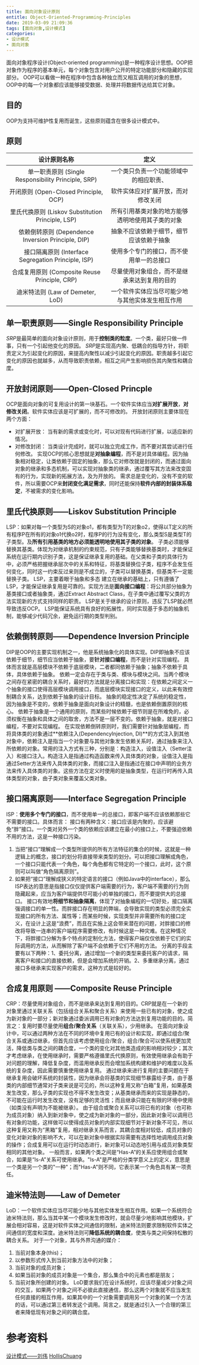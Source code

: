 ```yaml
---
title: 面向对象设计原则
entitle: Object-Oriented-Programming-Principles
date: 2019-03-09 21:09:36
tags: [面向对象,设计模式]
categories: 
- 设计模式
- 面向对象
---
```

面向对象程序设计(Object-oriented programming)是一种程序设计思想。OOP把对象作为程序的基本单元，每个对象包含对用户公开的特定功能部分和隐藏的实现部分。
OOP可以看做一种在程序中包含各种独立而又相互调用的对象的思想，OOP中的每一个对象都应该能够接受数据、处理并将数据传达给其它对象。

<!--more-->

## 目的
OOP为支持可维护性复用而诞生，这些原则蕴含在很多设计模式中。
## 原则
设计原则名称|定义
:-:|:-:
单一职责原则 (Single Responsibility Principle, SRP)|一个类只负责一个功能领域中的相应职责、
开闭原则 (Open-Closed Principle, OCP)|软件实体应对扩展开放，而对修改关闭
里氏代换原则 (Liskov Substitution Principle, LSP)|所有引用基类对象的地方能够透明地使用其子类的对象
依赖倒转原则 (Dependence Inversion Principle, DIP)|抽象不应该依赖于细节，细节应该依赖于抽象
接口隔离原则 (Interface Segregation Principle, ISP)|使用多个专门的接口，而不使用单一的总接口
合成复用原则 (Composite Reuse Principle, CRP)|尽量使用对象组合，而不是继承来达到复用的目的
迪米特法则 (Law of Demeter, LoD)|一个软件实体应当尽可能少地与其他实体发生相互作用

## 单一职责原则——Single Responsibility Principle
*SRP*是最简单的面向对象设计原则，用于**控制类的粒度**。一个类，最好只做一件事，只有一个引起他变化的原因。
*SRP*是实现高内聚、低耦合的指导方针，将职责定义为引起变化的原因，来提高内聚性以减少引起变化的原因。职责越多引起它变化的原因也就越多，从而导致职责依赖，相互之间产生影响损伤其内聚性和耦合度。

## 开放封闭原则——Open-Closed Princple 
OCP是面向对象的可复用设计的第一块基石。一个软件实体应当**对扩展开放**，**对修改关闭**。软件实体应该是可扩展的，而不可修改的。
开放封闭原则主要体现在两个方面：
* 对扩展开放： 当有新的需求或变化时，可以对现有代码进行扩展，以适应新的情况。
* 对修改封闭： 当类设计完成时，就可以独立完成工作，而不要对其尝试进行任何修改。
实现OCP的核心思想就是**对抽象编程**，而不是对具体编程。因为抽象相对稳定，让类依赖于固定的抽象，那么它对修改就是封闭的，而通过面向对象的继承和多态机制，可以实现对抽象类的继承，通过覆写其方法来改变固有的行为，实现新的拓展方法，及为开放的。
需求总是变化的，没有不变的软件，所以需要OCP来**封闭变化满足需求**，同时还能保持**软件内部的封装体系稳定**，不被需求的变化影响。

## 里氏代换原则——Liskov Substitution Principle
LSP：如果对每一个类型为S的对象o1，都有类型为T的对象o2，使得以T定义的所有程序P在所有的对象o1代换o2时，程序P的行为没有变化，那么类型S是类型T的子类型。及**所有引用基类的地方必须能透明地使用其子类的对象**。
子类必须能够替换其基类。体现为对继承机制的约束规范，只有子类能够替换基类时，才能保证系统在运行期内识别子类，这是保证继承复用的基础。在父类和子类的具体行为中，必须严格把握继承层次中的关系和特征，将基类替换位子类，程序不会发生任何变化，同时这一约束反过来则是不成立的，子类可以替换基类，但基类不一定能替换子类。
LSP，主要着眼于抽象和多态 建立在继承的基础上，只有遵循了LSP，才能保证继承复用是可靠的。实现方法是**面向接口编程**：将公共部分抽象为基类接口或者抽象类，通过Extract Abstract Class，在子类中通过覆写父类的方法实现新的方式支持同样的职责。
LSP是关于继承的设计原则，违反了LSP就必然导致违反OCP。
LSP能保证系统具有良好的拓展性，同时实现基于多态的抽象机制，能够减少代码冗余，避免运行期的类型判别。

## 依赖倒转原则——Dependence Inversion Principle
DIP是OOP的主要实现机制之一，他是系统抽象化的具体实现。DIP即抽象不应该依赖于细节，细节应当依赖于抽象，要**针对接口编程**，而不是针对实现编程。
具体而言就是高层模块不依赖于底层模块，二者都同依赖于抽象；抽象不依赖于具体，具体依赖于抽象。
依赖一定会存在于类与类、模块与模块之间。当两个模块之间存在紧密的耦合关系时，最好的方法就是分离接口和实现：在依赖之间定义一个抽象的接口使得高层模块调用接口，而底层模块实现接口的定义，以此来有效控制耦合关系，达到依赖于抽象的设计目标。
抽象的稳定性决定了系统的稳定性，因为抽象是不变的，依赖于抽象是面向对象设计的精髓，也是依赖倒置原则的核心。
依赖于抽象是一个通用的原则，而某些时候依赖于细节则是在所难免的，必须权衡在抽象和具体之间的取舍，方法不是一层不变的。依赖于抽象，就是对接口编程，不要对实现编程。
在实现依赖倒转原则时，我们需要针对抽象层编程，而将具体类的对象通过**依赖注入(DependencyInjection, DI)**的方式注入到其他对象中，依赖注入是指当一个对象要与其他对象发生依赖关系时，通过抽象来注入所依赖的对象。常用的注入方式有三种，分别是：构造注入，设值注入（Setter注入）和接口注入。构造注入是指通过构造函数来传入具体类的对象，设值注入是指通过Setter方法来传入具体类的对象，而接口注入是指通过在接口中声明的业务方法来传入具体类的对象。这些方法在定义时使用的是抽象类型，在运行时再传入具体类型的对象，由子类对象来覆盖父类对象。

## 接口隔离原则——Interface Segregation Principle
ISP：**使用多个专门的接口**，而不使用单一的总接口，即客户端不应该依赖那些它不需要的接口。具体而言：
接口有两种含义：接口应该是内聚的，应该避免“胖”接口。一个类对另外一个类的依赖应该建立在最小的接口上，不要强迫依赖不用的方法，这是一种接口污染。
1. 当把“接口”理解成一个类型所提供的所有方法特征的集合的时候，这就是一种逻辑上的概念，接口的划分将直接带来类型的划分。可以把接口理解成角色，一个接口只能代表一个角色，每个角色都有它特定的一个接口，此时，这个原则可以叫做“角色隔离原则”。
2. 如果把“接口”理解成狭义的特定语言的接口（例如Java中的interface），那么ISP表达的意思是指接口仅仅提供客户端需要的行为，客户端不需要的行为则隐藏起来，应当为客户端提供尽可能小的单独的接口，而不要提供大的总接口。
接口有效地**将细节和抽象隔离**，体现了对抽象编程的一切好处，接口隔离强调接口的单一性。而胖接口存在明显的弊端，会导致实现的类型必须完全实现接口的所有方法、属性等；而某些时候，实现类型并非需要所有的接口定义，在设计上这是“浪费”，而且在实施上这会带来潜在的问题，对胖接口的修改将导致一连串的客户端程序需要修改，有时候这是一种灾难。在这种情况下，将胖接口分解为多个特点的定制化方法，使得客户端仅仅依赖于它们的实际调用的方法，从而解除了客户端不会依赖于它们不用的方法。
分离的手段主要有以下两种：1、委托分离，通过增加一个新的类型来委托客户的请求，隔离客户和接口的直接依赖，但是会增加系统的开销。2、多重继承分离，通过接口多继承来实现客户的需求，这种方式是较好的。

## 合成复用原则 ——Composite Reuse Principle
CRP：尽量使用对象组合，而不是继承来达到复用的目的。CRP就是在一个新的对象里通过关联关系（包括组合关系和聚合关系）来使用一些已有的对象，使之成为新对象的一部分；新对象通过委派调用已有对象的方法达到复用功能的目的。简言之：复用时要尽量使用**组合/聚合关系**（关联关系），少用继承。
在面向对象设计中，可以通过两种方法在不同的环境中复用已有的设计和实现，即通过组合/聚合关系或通过继承，但首先应该考虑使用组合/聚合，组合/聚合可以使系统更加灵活，降低类与类之间的耦合度，一个类的变化对其他类造成的影响相对较少；其次才考虑继承，在使用继承时，需要严格遵循里氏代换原则，有效使用继承会有助于对问题的理解，降低复杂度，而滥用继承反而会增加系统构建和维护的难度以及系统的复杂度，因此需要慎重使用继承复用。
通过继承来进行复用的主要问题在于继承复用会破坏系统的封装性，因为继承会将基类的实现细节暴露给子类，由于基类的内部细节通常对子类来说是可见的，所以这种复用又称“白箱”复用，如果基类发生改变，那么子类的实现也不得不发生改变；从基类继承而来的实现是静态的，不可能在运行时发生改变，没有足够的灵活性；而且继承只能在有限的环境中使用（如类没有声明为不能被继承）。
由于组合或聚合关系可以将已有的对象（也可称为成员对象）纳入到新对象中，使之成为新对象的一部分，因此新对象可以调用已有对象的功能，这样做可以使得成员对象的内部实现细节对于新对象不可见，所以这种复用又称为“黑箱”复用，相对继承关系而言，其耦合度相对较低，成员对象的变化对新对象的影响不大，可以在新对象中根据实际需要有选择性地调用成员对象的操作；合成复用可以在运行时动态进行，新对象可以动态地引用与成员对象类型相同的其他对象。
一般而言，如果两个类之间是“Has-A”的关系应使用组合或聚合，如果是“Is-A”关系可使用继承。"Is-A"是严格的分类学意义上的定义，意思是一个类是另一个类的"一种"；而"Has-A"则不同，它表示某一个角色具有某一项责任。

## 迪米特法则——Law of Demeter
LoD：一个软件实体应当尽可能少地与其他实体发生相互作用。如果一个系统符合迪米特法则，那么当其中某一个模块发生修改时，就会尽量少地影响其他模块，扩展会相对容易，这是对软件实体之间通信的限制，迪米特法则要求限制软件实体之间通信的宽度和深度。迪米特法则可**降低系统的耦合度**，使类与类之间保持松散的耦合关系。
对于一个对象，其与外界沟通的媒介：
1. 当前对象本身(this)；
2. 以参数形式传入到当前对象方法中的对象；
3. 当前对象的成员对象；
4. 如果当前对象的成员对象是一个集合，那么集合中的元素也都是朋友；
5. 当前对象所创建的对象。
LoD要求我们在设计系统时，应该尽量减少对象之间的交互，如果两个对象之间不必彼此直接通信，那么这两个对象就不应当发生任何直接的相互作用，如果其中的一个对象需要调用另一个对象的某一个方法的话，可以通过第三者转发这个调用。简言之，就是通过引入一个合理的第三者来降低现有对象之间的耦合度。

# 参考资料
[设计模式——刘伟](https://gof.quanke.name/%E9%9D%A2%E5%90%91%E5%AF%B9%E8%B1%A1%E8%AE%BE%E8%AE%A1%E5%8E%9F%E5%88%99.html)
[HollisChuang](https://www.hollischuang.com/archives/220)
